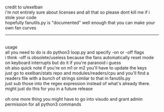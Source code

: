 credit to u/exelban
<br> i'm not entirely sure about licenses and all that so please dont kill me if i stole your code 
<br> hopefully fanutils.py is "documented" well enough that you can make your own fan curves
<hr>
<br>usage<br>
all you need to do is do python3 loop.py and specify -on or -off flags
<br> i think -off is obsolete/useless because the fans automatically reset mode on keyboard interrupts but do it if you're paranoid i guess
<br> oh also quick note if you're on m1 or m2 you'll have to update the keys
<br> just go to exelban/stats repo and modules/readers/cpu and you'll find a readers file with a bunch of strings similar to that in fanutils.py
<br> just sub those into the regex expression instead of what's already there. might just do this for you in a future release
<br><br> oh one more thing you might have to go into visudo and grant admin permission for all python3 commands
